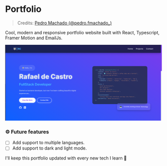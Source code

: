 # Portfolio

> Credits: [Pedro Machado (@pedro.fmachado\_)](https://github.com/machadop1407)

Cool, modern and responsive portfolio website built with React, Typescript, Framer Motion and EmailJs.

<img src="public/screenshot.png" alt="Screenshot">

### ⚙️ Future features

- [ ] Add support to multiple languages.
- [ ] Add support to dark and light mode.

I'll keep this portfolio updated with every new tech I learn 🤗
